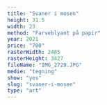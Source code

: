 ```yaml
---
title: "Svaner i mosen"
height: 31.5
width: 23
method: "Farveblyant på papir"
year: 2021
price: "700"
rasterWidth: 2485
rasterHeight: 3427
fileName: "IMG_2729.JPG"
medie: "tegning"
show: "yes"
slug: "svaner-i-mosen"
type: "art"
---
```

